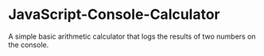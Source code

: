# JavaScript-Console-Calculator
A simple basic arithmetic calculator that logs the results of two numbers on the console. 
